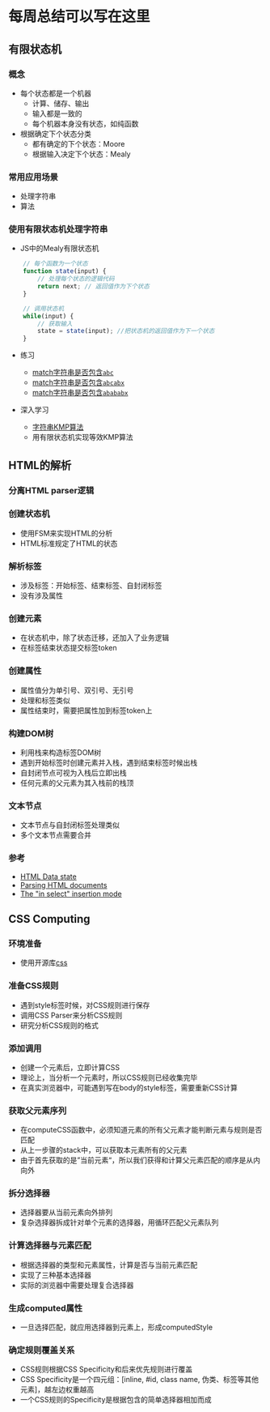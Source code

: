 # 每周总结可以写在这里

## 有限状态机

### 概念

- 每个状态都是一个机器
  - 计算、储存、输出
  - 输入都是一致的
  - 每个机器本身没有状态，如纯函数
- 根据确定下个状态分类
  - 都有确定的下个状态：Moore
  - 根据输入决定下个状态：Mealy

### 常用应用场景

- 处理字符串
- 算法

### 使用有限状态机处理字符串

- JS中的Mealy有限状态机

```javascript
    // 每个函数为一个状态
    function state(input) {
        // 处理每个状态的逻辑代码
        return next; // 返回值作为下个状态
    }

    // 调用状态机
    while(input) {
        // 获取输入
        state = state(input); //把状态机的返回值作为下一个状态
    }
```

- 练习
  - [match字符串是否包含`abc`](/week06/match/match_abc.js)
  - [match字符串是否包含`abcabx`](/week06/match/match_abcabx.js)
  - [match字符串是否包含`abababx`](/week06/match/match_abababx.js)

- 深入学习
  - [字符串KMP算法](https://en.wikipedia.org/wiki/Knuth%E2%80%93Morris%E2%80%93Pratt_algorithm)
  - 用有限状态机实现等效KMP算法

## HTML的解析

### 分离HTML parser逻辑

### 创建状态机

- 使用FSM来实现HTML的分析
- HTML标准规定了HTML的状态

### 解析标签

- 涉及标签：开始标签、结束标签、自封闭标签
- 没有涉及属性

### 创建元素

- 在状态机中，除了状态迁移，还加入了业务逻辑
- 在标签结束状态提交标签token

### 创建属性

- 属性值分为单引号、双引号、无引号
- 处理和标签类似
- 属性结束时，需要把属性加到标签token上

### 构建DOM树

- 利用栈来构造标签DOM树
- 遇到开始标签时创建元素并入栈，遇到结束标签时候出栈
- 自封闭节点可视为入栈后立即出栈
- 任何元素的父元素为其入栈前的栈顶

### 文本节点

- 文本节点与自封闭标签处理类似
- 多个文本节点需要合并

### 参考

- [HTML Data state](https://html.spec.whatwg.org/multipage/parsing.html#data-state)
- [Parsing HTML documents](https://html.spec.whatwg.org/multipage/parsing.html#tagopen-state)
- [The "in select" insertion mode](https://html.spec.whatwg.org/multipage/parsing.html#parsing-main-inselect)

## CSS Computing

### 环境准备

- 使用开源库[css](https://github.com/reworkcss/css)

### 准备CSS规则

- 遇到style标签时候，对CSS规则进行保存
- 调用CSS Parser来分析CSS规则
- 研究分析CSS规则的格式

### 添加调用

- 创建一个元素后，立即计算CSS
- 理论上，当分析一个元素时，所以CSS规则已经收集完毕
- 在真实浏览器中，可能遇到写在body的style标签，需要重新CSS计算

### 获取父元素序列

- 在computeCSS函数中，必须知道元素的所有父元素才能判断元素与规则是否匹配
- 从上一步骤的stack中，可以获取本元素所有的父元素
- 由于首先获取的是”当前元素“，所以我们获得和计算父元素匹配的顺序是从内向外

### 拆分选择器

- 选择器要从当前元素向外排列
- 复杂选择器拆成针对单个元素的选择器，用循环匹配父元素队列

### 计算选择器与元素匹配

- 根据选择器的类型和元素属性，计算是否与当前元素匹配
- 实现了三种基本选择器
- 实际的浏览器中需要处理复合选择器

### 生成computed属性

- 一旦选择匹配，就应用选择器到元素上，形成computedStyle

### 确定规则覆盖关系

- CSS规则根据CSS Specificity和后来优先规则进行覆盖
- CSS Specificity是一个四元组：[inline, #id, class name, 伪类、标签等其他元素]，越左边权重越高
- 一个CSS规则的Specificity是根据包含的简单选择器相加而成
